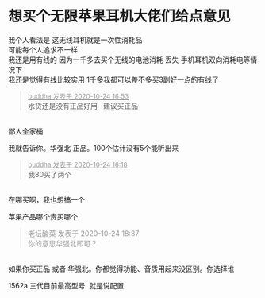 # 想买个无限苹果耳机大佬们给点意见


我个人看法是 这无线耳机就是一次性消耗品<br />
可能每个人追求不一样<br />
我还是用有线的 因为一千多去买个无线的电池消耗 丢失 手机耳机双向消耗电等情况下<br />
我还是觉得有线比较实用 1千多我都可以差不多买3副好一点的有线了<br />


<div class="quote"><blockquote><font size="2"><a href="https://www.hostloc.com/forum.php?mod=redirect&amp;goto=findpost&amp;pid=9346546&amp;ptid=757991" target="_blank"><font color="#999999">buddha 发表于 2020-10-24 16:53</font></a></font><br />
水货还是没有正品好用&nbsp; &nbsp;建议买正品</blockquote></div><br />
<img src="static/image/smiley/default/lol.gif" smilieid="12" border="0" alt="" />鄙人全家桶<img src="static/image/smiley/default/lol.gif" smilieid="12" border="0" alt="" /><img id="aimg_p8AIG" onclick="zoom(this, this.src, 0, 0, 0)" class="zoom" src="https://cdn.jsdelivr.net/gh/hishis/forum-master/public/images/patch.gif" onmouseover="img_onmouseoverfunc(this)" onload="thumbImg(this)" border="0" alt="" />

我就告诉你。华强北 正品。100个估计没有5个能听出来

<div class="quote"><blockquote><font size="2"><a href="https://www.hostloc.com/forum.php?mod=redirect&amp;goto=findpost&amp;pid=9346347&amp;ptid=757991" target="_blank"><font color="#999999">buddha 发表于 2020-10-24 16:18</font></a></font><br />
我80买了两个</blockquote></div><br />
在哪买啊，我也想搞一个

苹果产品哪个贵买哪个

<div class="quote"><blockquote><font color="#999999">老坛酸菜 发表于 2020-10-24 18:37</font><br />
<font color="#999999">你的意思华强北即可？</font></blockquote></div><br />
如果你买正品 或者 华强北。你都觉得功能、音质用起来没区别。你选择谁

1562a 三代目前最高型号&nbsp;&nbsp;就是说配置 

